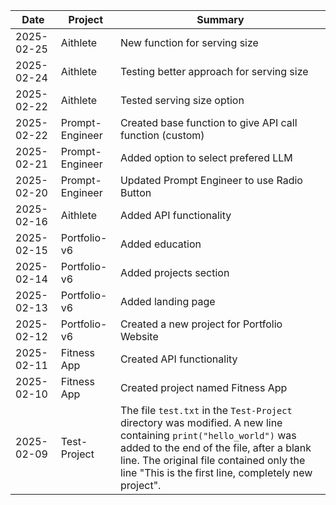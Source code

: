 | Date | Project | Summary |
|---|---|---|
| 2025-02-25 | Aithlete | New function for serving size |
| 2025-02-24 | Aithlete | Testing better approach for serving size |
| 2025-02-22 | Aithlete | Tested serving size option |
| 2025-02-22 | Prompt-Engineer | Created base function to give API call function (custom) |
| 2025-02-21 | Prompt-Engineer | Added option to select prefered LLM |
| 2025-02-20 | Prompt-Engineer | Updated Prompt Engineer to use Radio Button |
| 2025-02-16 | Aithlete | Added API functionality |
| 2025-02-15 | Portfolio-v6 | Added education |
| 2025-02-14 | Portfolio-v6 | Added projects section |
| 2025-02-13 | Portfolio-v6 | Added landing page |
| 2025-02-12 | Portfolio-v6 | Created a new project for Portfolio Website |
| 2025-02-11 | Fitness App | Created API functionality |
| 2025-02-10 | Fitness App | Created project named Fitness App |
| 2025-02-09 | Test-Project | The file `test.txt` in the `Test-Project` directory was modified.  A new line containing `print("hello_world")` was added to the end of the file, after a blank line. The original file contained only the line "This is the first line, completely new project". |

